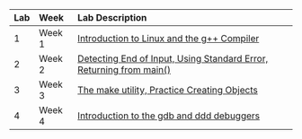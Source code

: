 |Lab| Week| Lab Description|
|:--|:----|:---------------|
|1| Week 1| [Introduction to Linux and the g++ Compiler](https://github.com/CSUChico-CSCI211/CSCI211-Course-Materials/blob/master/Labs/Lab1.md)|
|2| Week 2| [Detecting End of Input, Using Standard Error, Returning from main()](https://github.com/CSUChico-CSCI211/CSCI211-Course-Materials/blob/master/Labs/Lab2.md)|
|3| Week 3| [The make utility, Practice Creating Objects](https://github.com/CSUChico-CSCI211/CSCI211-Course-Materials/blob/master/Labs/Lab3.md)|
|4| Week 4| [Introduction to the gdb and ddd debuggers  ](https://github.com/CSUChico-CSCI211/CSCI211-Course-Materials/blob/master/Labs/Lab4.md)|
